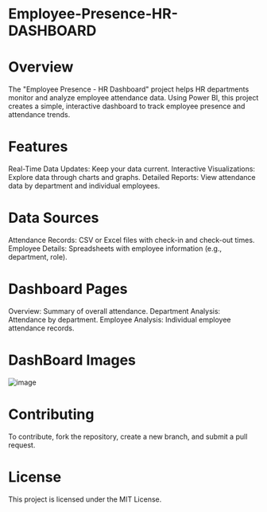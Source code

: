 # Employee-Presence-HR-DASHBOARD

# Overview
The "Employee Presence - HR Dashboard" project helps HR departments monitor and analyze employee attendance data. Using Power BI, this project creates a simple, interactive dashboard to track employee presence and attendance trends.

# Features
Real-Time Data Updates: Keep your data current.
Interactive Visualizations: Explore data through charts and graphs.
Detailed Reports: View attendance data by department and individual employees.

# Data Sources
Attendance Records: CSV or Excel files with check-in and check-out times.
Employee Details: Spreadsheets with employee information (e.g., department, role).

# Dashboard Pages
Overview: Summary of overall attendance.
Department Analysis: Attendance by department.
Employee Analysis: Individual employee attendance records.

# DashBoard Images
![image](https://github.com/harinihari121203/Employee-Presence-HR-DASHBOARD-/assets/170912437/74f10b1d-f80e-418a-b665-a4837426247c)


# Contributing
To contribute, fork the repository, create a new branch, and submit a pull request.

# License
This project is licensed under the MIT License.
